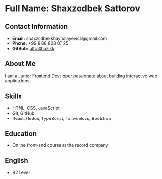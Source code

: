 # Full Name: Shaxzodbek Sattorov
## Contact Information  
- **Email:** shaxzodbekkhayrullayevich@gmail.com
- **Phone:** +99 8 88 808 07 25
- **GitHub:** [ultraShazikk](https://github.com/ultraShazikk/rsschool-cv.git) 

## About Me  
I am a Junior Frontend Developer passionate about building interactive web applications.  

## Skills  
- HTML, CSS, JavaScript  
- Git, GitHub  
- React, Redux, TypeScript, Tailwindcss, Bootstrap  

## Education  
- On the front-end course at the record company

## English  
- B2 Level  